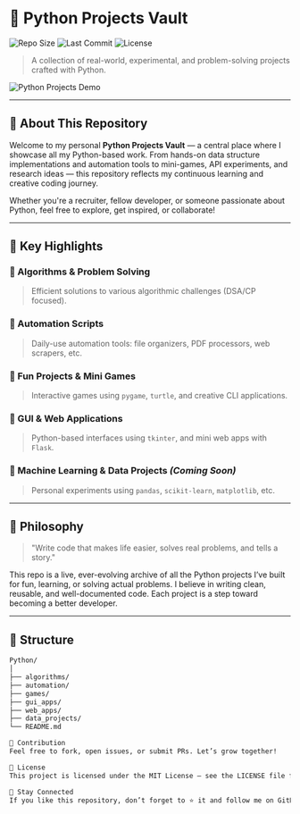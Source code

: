 # 🐍 Python Projects Vault

![Repo Size](https://img.shields.io/github/repo-size/foysalhridoy/Python?style=flat-square)
![Last Commit](https://img.shields.io/github/last-commit/foysalhridoy/Python?style=flat-square)
![License](https://img.shields.io/github/license/foysalhridoy/Python?style=flat-square)

> A collection of real-world, experimental, and problem-solving projects crafted with Python.

![Python Projects Demo](https://media0.giphy.com/media/v1.Y2lkPTc5MGI3NjExb21icmtoZnV3eWVnaTQzeGdndmtvY3ZkaTZiZ3AxZDcycnJyYXR5dCZlcD12MV9pbnRlcm5hbF9naWZfYnlfaWQmY3Q9Zw/KAq5w47R9rmTuvWOWa/giphy.gif)

---

## 🚀 About This Repository

Welcome to my personal **Python Projects Vault** — a central place where I showcase all my Python-based work. From hands-on data structure implementations and automation tools to mini-games, API experiments, and research ideas — this repository reflects my continuous learning and creative coding journey.

Whether you're a recruiter, fellow developer, or someone passionate about Python, feel free to explore, get inspired, or collaborate!

---

## 📌 Key Highlights

### 🔹 Algorithms & Problem Solving
> Efficient solutions to various algorithmic challenges (DSA/CP focused).

### 🔹 Automation Scripts
> Daily-use automation tools: file organizers, PDF processors, web scrapers, etc.

### 🔹 Fun Projects & Mini Games
> Interactive games using `pygame`, `turtle`, and creative CLI applications.

### 🔹 GUI & Web Applications
> Python-based interfaces using `tkinter`, and mini web apps with `Flask`.

### 🔹 Machine Learning & Data Projects _(Coming Soon)_
> Personal experiments using `pandas`, `scikit-learn`, `matplotlib`, etc.

---

## 🧠 Philosophy

> "Write code that makes life easier, solves real problems, and tells a story."

This repo is a live, ever-evolving archive of all the Python projects I’ve built for fun, learning, or solving actual problems. I believe in writing clean, reusable, and well-documented code. Each project is a step toward becoming a better developer.

---

## 📂 Structure

```bash
Python/
│
├── algorithms/
├── automation/
├── games/
├── gui_apps/
├── web_apps/
├── data_projects/
└── README.md

🤝 Contribution
Feel free to fork, open issues, or submit PRs. Let’s grow together!

📄 License
This project is licensed under the MIT License — see the LICENSE file for details.

🙌 Stay Connected
If you like this repository, don’t forget to ⭐ it and follow me on GitHub.
